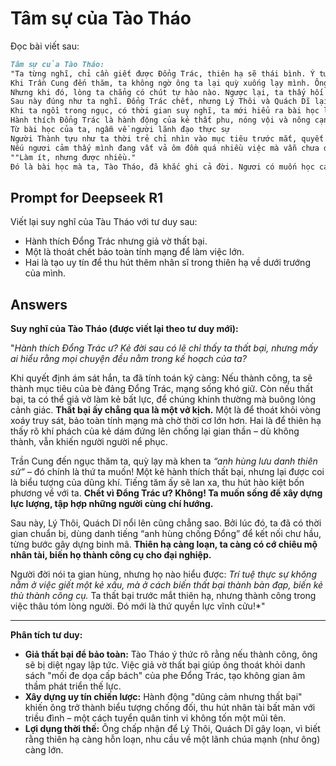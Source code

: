 # Tâm sự của Tào Tháo

Đọc bài viết sau:

```markdown
Tâm sự của Tào Tháo:
"Ta từng nghĩ, chỉ cần giết được Đổng Trác, thiên hạ sẽ thái bình. Ý tưởng đó mạnh mẽ đến mức, ta quyết định hành thích hắn. Nhưng thất bại. Ta bị truy đuổi khắp nơi, trốn chui trốn lủi như một tên tội phạm. Cuối cùng, ta bị bắt và ném vào ngục, chẳng khác gì một kẻ thất bại thảm hại.
Khi Trần Cung đến thăm, ta không ngờ ông ta lại quỳ xuống lạy mình. Ông ấy nói ta đã làm điều mà ông ấy không dám làm, đứng lên chống lại Đổng Trác. Ông ấy khen ngợi ta, nói rằng dù thành hay bại, ta cũng là anh hùng lưu danh thiên sử.
Nhưng khi đó, lòng ta chẳng có chút tự hào nào. Ngược lại, ta thấy hối hận. Ta nhận ra, mình đã làm một việc dại dột. Hành thích Đổng Trác? Đúng là dũng khí có thừa, nhưng tầm nhìn thì quá ngắn hạn. Giả sử ta thành công, mạng ta cũng chẳng giữ được. Mà cho dù Đổng Trác có chết, thì sao chứ? Thời thế này, mất một tên gian thần, sẽ lại có kẻ khác nổi lên.
Sau này đúng như ta nghĩ. Đổng Trác chết, nhưng Lý Thôi và Quách Dĩ lại tiếp tục lũng đoạn triều đình, đẩy đất nước vào cảnh hỗn loạn.
Khi ta ngồi trong ngục, có thời gian suy nghĩ, ta mới hiểu ra bài học lớn nhất đời mình: Làm đại sự thì cần tầm nhìn lớn. Nếu ta thực sự muốn cứu giang sơn, không phải cứ giết vài tên gian tặc là đủ. Ta cần kêu gọi những anh hùng khắp thiên hạ, gây dựng một thế lực mạnh mẽ, từ đó mới có thể làm nên đại nghiệp, chấn hưng quốc gia.
Hành thích Đổng Trác là hành động của kẻ thất phu, nóng vội và nông cạn. Lẽ ra, ta phải bình tĩnh, nhìn xa hơn. Làm việc nhỏ thì dễ, nhưng làm việc lớn mới khó. Và khó, thì ta mới cần làm.
Từ bài học của ta, ngẫm về người lãnh đạo thực sự
Người Thành tựu như ta thời trẻ chỉ nhìn vào mục tiêu trước mắt, quyết liệt theo đuổi nó mà không nghĩ xa hơn. Nhưng người lãnh đạo đích thực phải có Trí tuệ, nhìn thấu bức tranh toàn cảnh, biết đâu là việc lớn nhất, quan trọng nhất để tập trung sức lực.
Nếu ngươi cảm thấy mình đang vất vả ôm đồm quá nhiều việc mà vẫn chưa đạt được hoài bão, lý tưởng, thì có lẽ ngươi đang thiếu Trí tuệ. WECAP sẽ giúp ngươi khai phá tiềm năng này, giúp ngươi không chỉ hoàn thành công việc mà còn dẫn dắt đội ngũ đi xa hơn, vững chắc hơn.
""Làm ít, nhưng được nhiều."
Đó là bài học mà ta, Tào Tháo, đã khắc ghi cả đời. Ngươi có muốn học cách làm chủ Trí tuệ của mình không?
```

## Prompt for Deepseek R1

Viết lại suy nghĩ của Tàu Tháo với tư duy sau:

- Hành thích Đổng Trác nhưng giả vờ thất bại.
- Một là thoát chết bảo toàn tính mạng để làm việc lớn.
- Hai là tạo uy tín để thu hút thêm nhân sĩ trong thiên hạ về dưới trướng của mình.

## Answers

**Suy nghĩ của Tào Tháo (được viết lại theo tư duy mới):**  

"*Hành thích Đổng Trác ư? Kẻ đời sau có lẽ chỉ thấy ta thất bại, nhưng mấy ai hiểu rằng mọi chuyện đều nằm trong kế hoạch của ta?*  

Khi quyết định ám sát hắn, ta đã tính toán kỹ càng: Nếu thành công, ta sẽ thành mục tiêu của bè đảng Đổng Trác, mạng sống khó giữ. Còn nếu thất bại, ta có thể giả vờ làm kẻ bất lực, để chúng khinh thường mà buông lỏng cảnh giác. **Thất bại ấy chẳng qua là một vở kịch.** Một là để thoát khỏi vòng xoáy truy sát, bảo toàn tính mạng mà chờ thời cơ lớn hơn. Hai là để thiên hạ thấy rõ khí phách của kẻ dám đứng lên chống lại gian thần – dù không thành, vẫn khiến người người nể phục.  

Trần Cung đến ngục thăm ta, quỳ lạy mà khen ta *“anh hùng lưu danh thiên sử”* – đó chính là thứ ta muốn! Một kẻ hành thích thất bại, nhưng lại được coi là biểu tượng của dũng khí. Tiếng tăm ấy sẽ lan xa, thu hút hào kiệt bốn phương về với ta. **Chết vì Đổng Trác ư? Không! Ta muốn sống để xây dựng lực lượng, tập hợp những người cùng chí hướng.**  

Sau này, Lý Thôi, Quách Dĩ nổi lên cũng chẳng sao. Bởi lúc đó, ta đã có thời gian chuẩn bị, dùng danh tiếng “anh hùng chống Đổng” để kết nối chư hầu, từng bước gây dựng binh mã. **Thiên hạ càng loạn, ta càng có cớ chiêu mộ nhân tài, biến họ thành công cụ cho đại nghiệp.**  

Người đời nói ta gian hùng, nhưng họ nào hiểu được: *Trí tuệ thực sự không nằm ở việc giết một kẻ xấu, mà ở cách biến thất bại thành bàn đạp, biến kẻ thù thành công cụ.* Ta thất bại trước mắt thiên hạ, nhưng thành công trong việc thâu tóm lòng người. Đó mới là thứ quyền lực vĩnh cửu!*"  

---  
**Phân tích tư duy:**  

- **Giả thất bại để bảo toàn:** Tào Tháo ý thức rõ rằng nếu thành công, ông sẽ bị diệt ngay lập tức. Việc giả vờ thất bại giúp ông thoát khỏi danh sách "mối đe dọa cấp bách" của phe Đổng Trác, tạo không gian âm thầm phát triển thế lực.  
- **Xây dựng uy tín chiến lược:** Hành động "dũng cảm nhưng thất bại" khiến ông trở thành biểu tượng chống đối, thu hút nhân tài bất mãn với triều đình – một cách tuyển quân tinh vi không tốn một mũi tên.  
- **Lợi dụng thời thế:** Ông chấp nhận để Lý Thôi, Quách Dĩ gây loạn, vì biết rằng thiên hạ càng hỗn loạn, nhu cầu về một lãnh chúa mạnh (như ông) càng lớn.